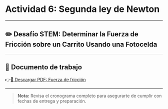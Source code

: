 # Actividad 6: Segunda ley de Newton

---

## ✏️ Desafío STEM: Determinar la Fuerza de Fricción sobre un Carrito Usando una Fotocelda

---

## 📄 Documento de trabajo

👉[📎 Descargar PDF: Fuerza de fricción](../FIME/FrictionKineticCoefficient.pdf)

---

> **Nota:** Revisa el cronograma completo para asegurarte de cumplir con fechas de entrega y preparación.
